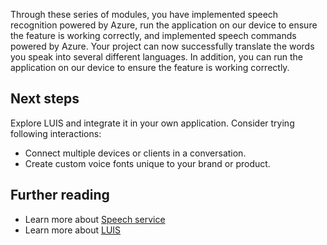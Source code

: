 Through these series of modules, you have implemented speech recognition powered by Azure, run the application on our device to ensure the feature is working correctly, and implemented speech commands powered by Azure. 
Your project can now successfully translate the words you speak into several different languages. In addition, you can run the application on our device to ensure the feature is working correctly.

## Next steps

Explore LUIS and integrate it in your own application. Consider trying following interactions:

* Connect multiple devices or clients in a conversation.
* Create custom voice fonts unique to your brand or product.

## Further reading

* Learn more about [Speech service](/azure/cognitive-services/speech-service/overview)
* Learn more about [LUIS](/azure/cognitive-services/luis/what-is-luis)
